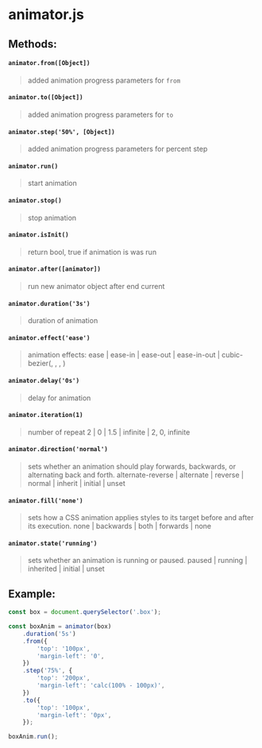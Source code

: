 animator.js
===========

## Methods:

#### `animator.from([Object])`
> added animation progress parameters for `from`

#### `animator.to([Object])`
> added animation progress parameters for `to`

#### `animator.step('50%', [Object])`
> added animation progress parameters for percent step

#### `animator.run()`
> start animation

#### `animator.stop()`
> stop animation

#### `animator.isInit()`
> return bool, true if animation is was run

#### `animator.after([animator])`
> run new animator object after end current

#### `animator.duration('3s')`
> duration of animation

#### `animator.effect('ease')`
> animation effects: 
> ease | ease-in | ease-out | ease-in-out | cubic-bezier(<number>, <number>, <number>, <number>)

#### `animator.delay('0s')`
> delay for animation

#### `animator.iteration(1)`
> number of repeat
> 2 | 0 | 1.5 | infinite | 2, 0, infinite

#### `animator.direction('normal')`
> sets whether an animation should play forwards, backwards, or alternating back and forth.
> alternate-reverse | alternate | reverse | normal | inherit | initial | unset

#### `animator.fill('none')`
> sets how a CSS animation applies styles to its target before and after its execution.
> none | backwards | both | forwards | none

#### `animator.state('running')`
> sets whether an animation is running or paused.
> paused | running | inherited | initial | unset



## Example:
```js
const box = document.querySelector('.box');

const boxAnim = animator(box)
    .duration('5s')
    .from({
        'top': '100px',
        'margin-left': '0',
    })
    .step('75%', {
        'top': '200px',
        'margin-left': 'calc(100% - 100px)',
    })
    .to({
        'top': '100px',
        'margin-left': '0px',
    });

boxAnim.run();
```